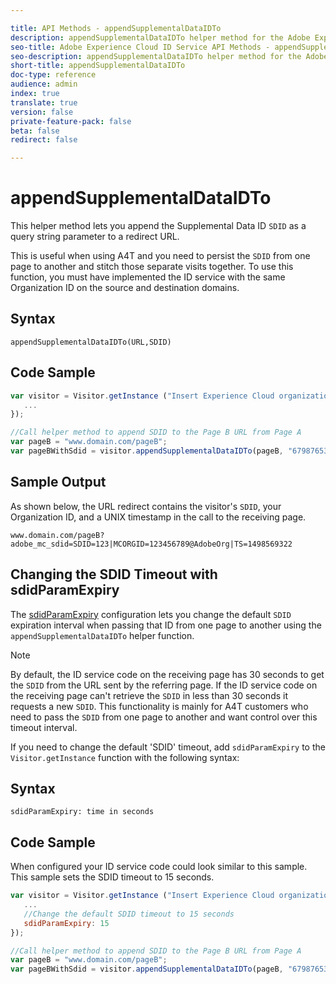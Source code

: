 ```yaml
---

title: API Methods - appendSupplementalDataIDTo
description: appendSupplementalDataIDTo helper method for the Adobe Experience Cloud ID Service API
seo-title: Adobe Experience Cloud ID Service API Methods - appendSupplementalDataIDTo
seo-description: appendSupplementalDataIDTo helper method for the Adobe Experience Cloud ID Service API
short-title: appendSupplementalDataIDTo
doc-type: reference
audience: admin
index: true
translate: true
version: false
private-feature-pack: false
beta: false
redirect: false

---
```


<!--Meta Data Values

**Required Meta for search optimization and page data**

title: free text string

description: free text string

seo-title: free text string

seo-description: free text string

**Optional Meta for extended capabilities**

audience:
all (default), admin, developer, end-user
 
index: true (default), false
 
translate:
true (default), false
 
doc-type:
reference (default), tutorials

version:
false (default), Classic, Standard, 6.5, 6.4, 6.3, 6.2
 
private-feature-pack:
false (default), true
 
beta:
false (default), true
 
redirect:
false (default), pathname
-->

# appendSupplementalDataIDTo

This helper method lets you append the Supplemental Data ID `SDID` as a query string parameter to a redirect URL.

This is useful when using A4T and you need to persist the `SDID` from one page to another and stitch those separate visits together. To use this function, you must have implemented the ID service with the same Organization ID on the source and destination domains.

## Syntax

`appendSupplementalDataIDTo(URL,SDID)`

## Code Sample

```javascript {.line-numbers}
var visitor = Visitor.getInstance ("Insert Experience Cloud organization ID here",{
   ...
});

//Call helper method to append SDID to the Page B URL from Page A
var pageB = "www.domain.com/pageB";
var pageBWithSdid = visitor.appendSupplementalDataIDTo(pageB, "67987653465787219");
```

## Sample Output

As shown below, the URL redirect contains the visitor's `SDID`, your Organization ID, and a UNIX timestamp in the call to the receiving page.

`www.domain.com/pageB?adobe_mc_sdid=SDID=123|MCORGID=123456789@AdobeOrg|TS=1498569322`
  
## Changing the SDID Timeout with sdidParamExpiry

The [sdidParamExpiry](mcvid-sdidparamexpiry.html#) configuration lets you change the default `SDID` expiration interval when passing that ID from one page to another using the `appendSupplementalDataIDTo` helper function.

>[!NOTE]
>By default, the ID service code on the receiving page has 30 seconds to get the `SDID` from the URL sent by the referring page. If the ID service code on the receiving page can't retrieve the `SDID` in less than 30 seconds it requests a new `SDID`. This functionality is mainly for A4T customers who need to pass the `SDID` from one page to another and want control over this timeout interval.

If you need to change the default 'SDID' timeout, add `sdidParamExpiry` to the `Visitor.getInstance` function with the following syntax:

## Syntax

`sdidParamExpiry: time in seconds`

## Code Sample

When configured your ID service code could look similar to this sample. This sample sets the SDID timeout to 15 seconds.

```javascript {.line-numbers}
var visitor = Visitor.getInstance ("Insert Experience Cloud organization ID here",{
   ...
   //Change the default SDID timeout to 15 seconds
   sdidParamExpiry: 15
});

//Call helper method to append SDID to the Page B URL from Page A
var pageB = "www.domain.com/pageB";
var pageBWithSdid = visitor.appendSupplementalDataIDTo(pageB, "67987653465787219");
```